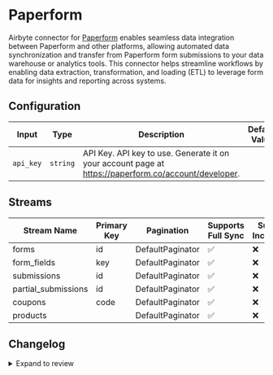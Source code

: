 # Paperform
Airbyte connector for [Paperform](https://paperform.co/) enables seamless data integration between Paperform and other platforms, allowing automated data synchronization and transfer from Paperform form submissions to your data warehouse or analytics tools. This connector helps streamline workflows by enabling data extraction, transformation, and loading (ETL) to leverage form data for insights and reporting across systems.

## Configuration

| Input | Type | Description | Default Value |
|-------|------|-------------|---------------|
| `api_key` | `string` | API Key. API key to use. Generate it on your account page at https://paperform.co/account/developer. |  |

## Streams
| Stream Name | Primary Key | Pagination | Supports Full Sync | Supports Incremental |
|-------------|-------------|------------|---------------------|----------------------|
| forms | id | DefaultPaginator | ✅ |  ❌  |
| form_fields | key | DefaultPaginator | ✅ |  ❌  |
| submissions | id | DefaultPaginator | ✅ |  ❌  |
| partial_submissions | id | DefaultPaginator | ✅ |  ❌  |
| coupons | code | DefaultPaginator | ✅ |  ❌  |
| products |  | DefaultPaginator | ✅ |  ❌  |

## Changelog

<details>
  <summary>Expand to review</summary>

| Version          | Date              | Pull Request | Subject        |
|------------------|-------------------|--------------|----------------|
| 0.0.18 | 2025-04-19 | [58501](https://github.com/airbytehq/airbyte/pull/58501) | Update dependencies |
| 0.0.17 | 2025-04-12 | [57850](https://github.com/airbytehq/airbyte/pull/57850) | Update dependencies |
| 0.0.16 | 2025-04-05 | [57332](https://github.com/airbytehq/airbyte/pull/57332) | Update dependencies |
| 0.0.15 | 2025-03-29 | [56784](https://github.com/airbytehq/airbyte/pull/56784) | Update dependencies |
| 0.0.14 | 2025-03-22 | [56215](https://github.com/airbytehq/airbyte/pull/56215) | Update dependencies |
| 0.0.13 | 2025-03-08 | [55064](https://github.com/airbytehq/airbyte/pull/55064) | Update dependencies |
| 0.0.12 | 2025-02-23 | [54590](https://github.com/airbytehq/airbyte/pull/54590) | Update dependencies |
| 0.0.11 | 2025-02-15 | [53987](https://github.com/airbytehq/airbyte/pull/53987) | Update dependencies |
| 0.0.10 | 2025-02-08 | [53501](https://github.com/airbytehq/airbyte/pull/53501) | Update dependencies |
| 0.0.9 | 2025-02-01 | [53014](https://github.com/airbytehq/airbyte/pull/53014) | Update dependencies |
| 0.0.8 | 2025-01-25 | [52490](https://github.com/airbytehq/airbyte/pull/52490) | Update dependencies |
| 0.0.7 | 2025-01-18 | [51853](https://github.com/airbytehq/airbyte/pull/51853) | Update dependencies |
| 0.0.6 | 2025-01-11 | [51357](https://github.com/airbytehq/airbyte/pull/51357) | Update dependencies |
| 0.0.5 | 2024-12-28 | [50240](https://github.com/airbytehq/airbyte/pull/50240) | Update dependencies |
| 0.0.4 | 2024-12-14 | [49698](https://github.com/airbytehq/airbyte/pull/49698) | Update dependencies |
| 0.0.3 | 2024-12-12 | [49370](https://github.com/airbytehq/airbyte/pull/49370) | Update dependencies |
| 0.0.2 | 2024-12-11 | [49075](https://github.com/airbytehq/airbyte/pull/49075) | Starting with this version, the Docker image is now rootless. Please note that this and future versions will not be compatible with Airbyte versions earlier than 0.64 |
| 0.0.1 | 2024-10-31 | | Initial release by [@parthiv11](https://github.com/parthiv11) via Connector Builder |

</details>
